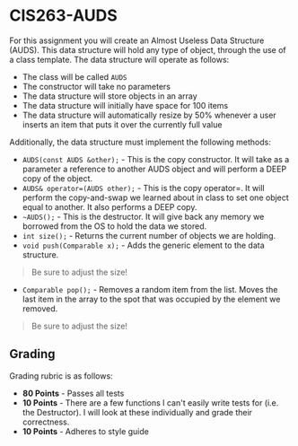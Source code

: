 # CIS263-AUDS
For this assignment you will create an Almost Useless Data Structure (AUDS).  This data structure will hold any type of object, through the use of a class template.  The data structure will operate as follows:

- The class will be called ```AUDS```
- The constructor will take no parameters
- The data structure will store objects in an array
- The data structure will initially have space for 100 items
- The data structure will automatically resize by 50% whenever a user inserts an item that puts it over the currently full value

Additionally, the data structure must implement the following methods:

- ```AUDS(const AUDS &other);``` - This is the copy constructor.  It will take as a parameter a reference to another AUDS object and will perform a DEEP copy of the object.
- ```AUDS& operator=(AUDS other);``` - This is the copy operator=.  It will perform the copy-and-swap we learned about in class to set one object equal to another.  It also performs a DEEP copy.
- ```~AUDS();``` - This is the destructor.  It will give back any memory we borrowed from the OS to hold the data we stored.
- ```int size();``` - Returns the current number of objects we are holding.
- ```void push(Comparable x);``` - Adds the generic element to the data structure.
> Be sure to adjust the size!
- ```Comparable pop();``` - Removes a random item from the list.  Moves the last item in the array to the spot that was occupied by the element we removed.
> Be sure to adjust the size! 

## Grading

Grading rubric is as follows:
- **80 Points** - Passes all tests
- **10 Points** - There are a few functions I can't easily write tests for (i.e. the Destructor).  I will look at these individually and grade their correctness.
- **10 Points** - Adheres to style guide


